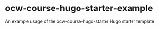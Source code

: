 # ocw-course-hugo-starter-example
An example usage of the ocw-course-hugo-starter Hugo starter template
